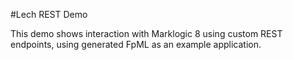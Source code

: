  #Lech REST Demo

This demo shows interaction with Marklogic 8 using custom REST endpoints, using generated FpML as an example application.